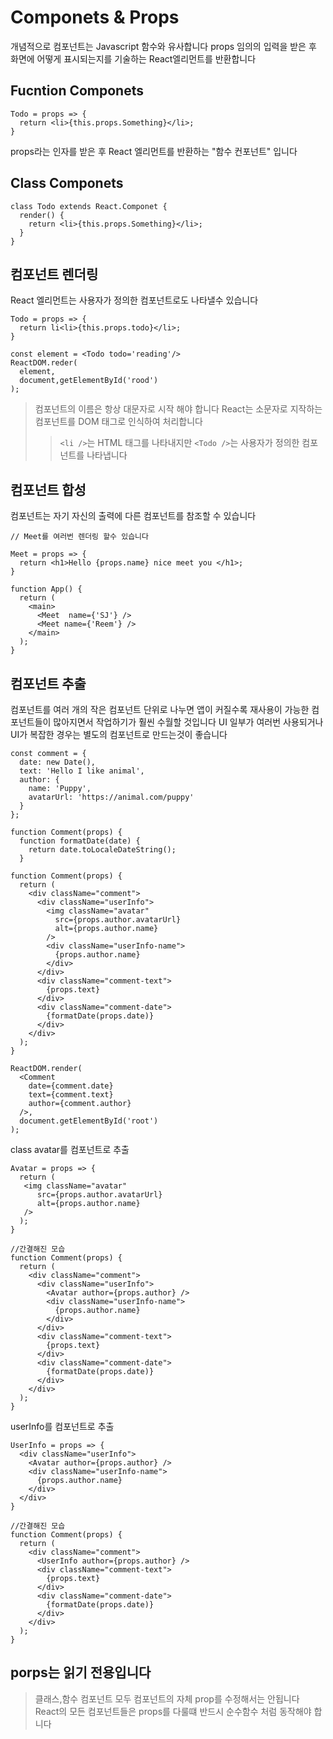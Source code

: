# Componets & Props

개념적으로 컴포넌트는 Javascript 함수와 유사합니다 props 임의의 입력을 받은 후 화면에 어떻게 표시되는지를 기술하는 React엘리먼트를 반환합니다

## Fucntion Componets

```
Todo = props => {
  return <li>{this.props.Something}</li>;
}
```
props라는 인자를 받은 후 React 엘리먼트를 반환하는 "함수 컨포넌트" 입니다

## Class Componets

```
class Todo extends React.Componet {
  render() {
    return <li>{this.props.Something}</li>;
  }
}
```


## 컴포넌트 렌더링

React 엘리먼트는 사용자가 정의한 컴포넌트로도 나타낼수 있습니다

```
Todo = props => {
  return li<li>{this.props.todo}</li>;
}

const element = <Todo todo='reading'/>
ReactDOM.reder(
  element,
  document,getElementById('rood')
);
```

> 컴포넌트의 이름은 항상 대문자로 시작 해야 합니다 React는 소문자로 지작하는 컴포넌트를 DOM 태그로 인식하여 처리합니다 
>> `<li />`는 HTML 태그를 나타내지만 `<Todo />`는 사용자가 정의한 컴포넌트를 나타냅니다

## 컴포넌트 합성
컴포넌트는 자기 자신의 출력에 다른 컴포넌트를 참조할 수 있습니다 

```
// Meet를 여러번 렌더링 할수 있습니다

Meet = props => {
  return <h1>Hello {props.name} nice meet you </h1>;
}

function App() {
  return (
    <main>
      <Meet  name={'SJ'} />
      <Meet name={'Reem'} />
    </main>
  );
}
```

## 컴포넌트 추출
컴포넌트를 여러 개의 작은 컴포넌트 단위로 나누면 앱이 커질수록 재사용이 가능한 컴포넌트들이 많아지면서 작업하기가 훨씬 수월할 것입니다 UI 일부가 여러번 사용되거나 UI가 복잡한 경우는 별도의 컴포넌트로 만드는것이 좋습니다

```
const comment = {
  date: new Date(),
  text: 'Hello I like animal',
  author: {
    name: 'Puppy',
    avatarUrl: 'https://animal.com/puppy'
  }
};

function Comment(props) {
  function formatDate(date) {
    return date.toLocaleDateString();
  }

function Comment(props) {
  return (
    <div className="comment">
      <div className="userInfo">
        <img className="avatar"
          src={props.author.avatarUrl}
          alt={props.author.name}
        />
        <div className="userInfo-name">
          {props.author.name}
        </div>
      </div>
      <div className="comment-text">
        {props.text}
      </div>
      <div className="comment-date">
        {formatDate(props.date)}
      </div>
    </div>
  );
}

ReactDOM.render(
  <Comment
    date={comment.date}
    text={comment.text}
    author={comment.author}
  />,
  document.getElementById('root')
);

```
class avatar를 컴포넌트로 추출
```
Avatar = props => {
  return (
   <img className="avatar"
      src={props.author.avatarUrl}
      alt={props.author.name}
   />
  );
}

//간결해진 모습
function Comment(props) {
  return (
    <div className="comment">
      <div className="userInfo">
        <Avatar author={props.author} />
        <div className="userInfo-name">
          {props.author.name}
        </div>
      </div>
      <div className="comment-text">
        {props.text}
      </div>
      <div className="comment-date">
        {formatDate(props.date)}
      </div>
    </div>
  );
}
```
userInfo를 컴포넌트로 추출
```
UserInfo = props => {
  <div className="userInfo">
    <Avatar author={props.author} />
    <div className="userInfo-name">
      {props.author.name}
    </div>
  </div>
}

//간결해진 모습
function Comment(props) {
  return (
    <div className="comment">
      <UserInfo author={props.author} />  
      <div className="comment-text">
        {props.text}
      </div>
      <div className="comment-date">
        {formatDate(props.date)}
      </div>
    </div>
  );
}
```

## porps는 읽기 전용입니다
> 클래스,함수 컴포넌트 모두 컴포넌트의 자체 prop를 수정해서는 안됩니다   
> React의 모든 컴포넌트들은 props를 다룰떄 반드시 순수함수 처럼 동작해야 합니다


